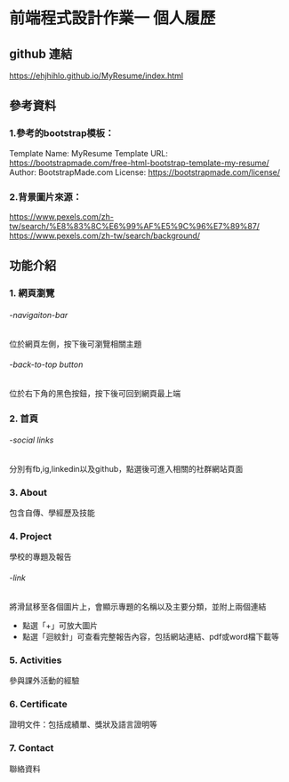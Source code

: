 # 前端程式設計作業一 個人履歷
## github 連結
https://ehjhihlo.github.io/MyResume/index.html

## 參考資料
### 1.參考的bootstrap模板：
Template Name: MyResume
Template URL: https://bootstrapmade.com/free-html-bootstrap-template-my-resume/
Author: BootstrapMade.com
License: https://bootstrapmade.com/license/

### 2.背景圖片來源：
https://www.pexels.com/zh-tw/search/%E8%83%8C%E6%99%AF%E5%9C%96%E7%89%87/
https://www.pexels.com/zh-tw/search/background/

## 功能介紹
### 1. 網頁瀏覽
###### -navigaiton-bar
位於網頁左側，按下後可瀏覽相關主題
###### -back-to-top button
位於右下角的黑色按鈕，按下後可回到網頁最上端
### 2. 首頁
###### -social links
分別有fb,ig,linkedin以及github，點選後可進入相關的社群網站頁面
### 3. About
包含自傳、學經歷及技能
### 4. Project
學校的專題及報告
###### -link
將滑鼠移至各個圖片上，會顯示專題的名稱以及主要分類，並附上兩個連結
- 點選「+」可放大圖片
- 點選「迴紋針」可查看完整報告內容，包括網站連結、pdf或word檔下載等
### 5. Activities
參與課外活動的經驗
### 6. Certificate
證明文件：包括成績單、獎狀及語言證明等
### 7. Contact
聯絡資料

